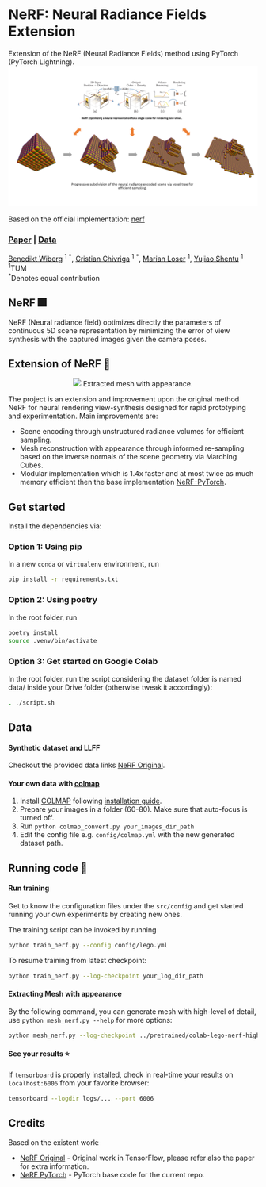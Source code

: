 # NeRF: Neural Radiance Fields Extension

Extension of the NeRF (Neural Radiance Fields) method using PyTorch (PyTorch Lightning).
![title](misc/pipeline.png)

Based on the official implementation: [nerf](https://github.com/bmild/nerf)

### [Paper](https://drive.google.com/drive/folders/1nssFxbSrTGOkNVSN3klsHh9RJg_ik5YF?usp=sharing) | [Data](https://drive.google.com/drive/folders/128yBriW1IG_3NJ5Rp7APSTZsJqdJdfc1)

 [Benedikt Wiberg](https://github.com/qway) <sup>1</sup> <sup>\*</sup>,
 [Cristian Chivriga](https://github.com/DomainFlag) <sup>1</sup> <sup>\*</sup>,
 [Marian Loser](https://github.com/Discusxl) <sup>1</sup>,
 [Yujiao Shentu](https://github.com/styj5) <sup>1</sup><br> <sup>1</sup>TUM <sup> <br>\*</sup>Denotes equal contribution 

## NeRF :fireworks:

NeRF (Neural radiance field) optimizes directly the parameters of continuous 5D scene representation by minimizing the error of view synthesis with the captured images given the camera poses.

## Extension of NeRF :sparkler:

<p align="center"> 
    <img src="misc/lego-mesh.gif">
    Extracted mesh with appearance.
</p>

The project is an extension and improvement upon the original method NeRF for neural rendering view-synthesis designed for rapid prototyping and experimentation. Main improvements are: 
 - Scene encoding through unstructured radiance volumes for efficient sampling.
 - Mesh reconstruction with appearance through informed re-sampling based on the inverse normals of the scene geometry via Marching Cubes. 
 - Modular implementation which is 1.4x faster and at most twice as much memory efficient then the base implementation [NeRF-PyTorch](https://github.com/krrish94/nerf-pytorch).
 

## Get started

Install the dependencies via: 

### Option 1: Using pip

In a new `conda` or `virtualenv` environment, run

```bash
pip install -r requirements.txt
```

### Option 2: Using poetry

In the root folder, run

```bash
poetry install
source .venv/bin/activate
```

### Option 3: Get started on Google Colab

In the root folder, run the script considering the dataset folder is named data/ inside your Drive folder (otherwise tweak it accordingly):

```bash
. ./script.sh
```

## Data

#### Synthetic dataset and LLFF

Checkout the provided data links [NeRF Original](https://github.com/bmild/nerf).

#### Your own data with [colmap](https://colmap.github.io/)
   
1. Install [COLMAP](https://github.com/colmap/colmap) following [installation guide](https://colmap.github.io/install.html).
2. Prepare your images in a folder (60-80). Make sure that auto-focus is turned off.
3. Run `python colmap_convert.py your_images_dir_path`
4. Edit the config file e.g. `config/colmap.yml` with the new generated dataset path.

## Running code :rocket:

#### Run training

Get to know the configuration files under the `src/config` and get started running your own experiments by creating new ones.

The training script can be invoked by running
```bash
python train_nerf.py --config config/lego.yml
```

To resume training from latest checkpoint:
```bash
python train_nerf.py --log-checkpoint your_log_dir_path
```

#### Extracting Mesh with appearance

By the following command, you can generate mesh with high-level of detail, use `python mesh_nerf.py --help` for more options:
```bash
python mesh_nerf.py --log-checkpoint ../pretrained/colab-lego-nerf-high-res/default/version_0/ --checkpoint model_last.ckpt --save-dir ../data/meshes --limit 1.2 --res 480 --iso-level 32 --view-disparity-max-bound 1e0
```

#### See your results :star:

If `tensorboard` is properly installed, check in real-time your results on `localhost:6006` from your favorite browser:

```bash
tensorboard --logdir logs/... --port 6006
``` 

## Credits

Based on the existent work:

- [NeRF Original](https://github.com/bmild/nerf) - Original work in TensorFlow, please refer also the paper for extra information.
- [NeRF PyTorch](https://github.com/krrish94/nerf-pytorch) - PyTorch base code for the current repo.
